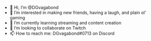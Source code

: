 - 👋 Hi, I’m @DGvagabond
- 👀 I’m interested in making new friends, having a laugh, and plain ol' gaming
- 🌱 I’m currently learning streaming and content creation
- 💞️ I’m looking to collaborate on Twitch
- 📫 How to reach me: DGvagabond#0713 on Discord

<!---
DGvagabond/DGvagabond is a ✨ special ✨ repository because its `README.md` (this file) appears on your GitHub profile.
You can click the Preview link to take a look at your changes.
--->
